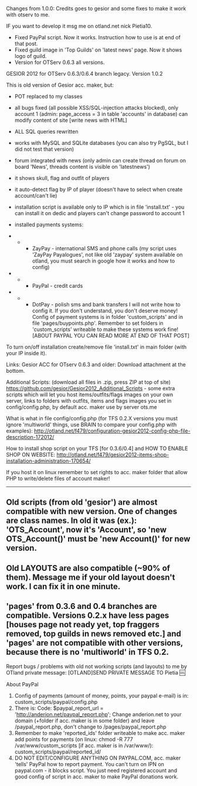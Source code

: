 Changes from 1.0.0:
Credits goes to gesior and some fixes to make it work with otserv to me.

IF you want to develop it msg me on otland.net nick Pietia10.

- Fixed PayPal script. Now it works. Instruction how to use is at end of that post.
- Fixed guild image in 'Top Guilds' on 'latest news' page. Now it shows logo of guild.
- Version for OTServ 0.6.3 all versions.

GESIOR 2012 for OTServ 0.6.3/0.6.4 branch legacy.
Version 1.0.2

This is old version of Gesior acc. maker, but:
- POT replaced to my classes
- all bugs fixed (all possible XSS/SQL-injection attacks blocked), only account 1 (admin: page_access = 3 in table 'accounts' in database) can modify content of site [write news with HTML]
- ALL SQL queries rewritten
- works with MySQL and SQLite databases (you can also try PgSQL, but I did not test that version)
- forum integrated with news (only admin can create thread on forum on board 'News', threads content is visible on 'latestnews')
- it shows skull, flag and outfit of players
- it auto-detect flag by IP of player (doesn't have to select when create account/can't lie)
- installation script is available only to IP which is in file 'install.txt' - you can install it on dedic and players can't change password to account 1

- installed payments systems:
- - - ZayPay - international SMS and phone calls (my script uses 'ZayPay Payalogues', not like old 'zaypay' system available on otland, you must search in google how it works and how to config)
- - - PayPal - credit cards
- - - DotPay - polish sms and bank transfers
I will not write how to config it. If you don't understand, you don't deserve money!
Config of payment systems is in folder 'custom_scripts' and in file 'pages/buypoints.php'.
Remember to set folders in 'custom_scripts' writeable to make these systems work fine!
[ABOUT PAYPAL YOU CAN READ MORE AT END OF THAT POST]

To turn on/off installation create/remove file 'install.txt' in main folder (with your IP inside it).

Links:
Gesior ACC for OTserv 0.6.3 and older:
Download attachment at the bottom.

Additional Scripts:
(download all files in .zip, press ZIP at top of site)
https://github.com/gesior/Gesior2012_Additional_Scripts - some extra scripts which will let you host items/outfits/flags images on your own server, links to folders with outfits, items and flags images you set in config/config.php, by default acc. maker use by server ots.me

What is what in file config/config.php (for TFS 0.2.X versions you must ignore 'multiworld' things, use BRAIN to compare your config.php with examples):
http://otland.net/f479/configuration-gesior2012-config-php-file-description-172012/

How to install shop script on your TFS [for 0.3.6/0.4] and HOW TO ENABLE SHOP ON WEBSITE:
http://otland.net/f479/gesior2012-items-shop-installation-administration-170654/

If you host it on linux remember to set rights to acc. maker folder that allow PHP to write/delete files of account maker!

----------------------------------------------------------
Old scripts (from old 'gesior') are almost compatible with new version. One of changes are class names. In old it was (ex.): 'OTS_Account', now it's 'Account', so 'new OTS_Account()' must be 'new Account()' for new version.
----------------------------------------------------------
Old LAYOUTS are also compatible (~90% of them). Message me if your old layout doesn't work. I can fix it in one minute.
----------------------------------------------------------
'pages' from 0.3.6 and 0.4 branches are compatible. Versions 0.2.x have less pages [houses page not ready yet, top fraggers removed, top guilds in news removed etc.] and 'pages' are not compatible with other versions, because there is no 'multiworld' in TFS 0.2.
----------------------------------------------------------

Report bugs / problems with old not working scripts (and layouts) to me by OTland private message:
[OTLAND]SEND PRIVATE MESSAGE TO Pietia :cool:

About PayPal
1. Config of payments (amount of money, points, your paypal e-mail) is in:
custom_scripts/paypal/config.php
2. There is:
Code:
$paypal_report_url = 'http://anderion.net/paypal_report.php';
Change anderion.net to your domain (+folder if acc. maker is in some folder) and leave /paypal_report.php, don't change to /pages/paypal_report.php
3. Remember to make 'reported_ids' folder writeable to make acc. maker add points for payments (on linux: chmod -R 777 /var/www/custom_scripts [if acc. maker is in /var/www/):
custom_scripts/paypal/reported_id/
4. DO NOT EDIT/CONFIGURE ANYTHING ON PAYPAL.COM, acc. maker 'tells' PayPal how to report payment. You can't turn on IPN on paypal.com - it blocks script. You just need registered account and good config of script in acc. maker to make PayPal donations work.
